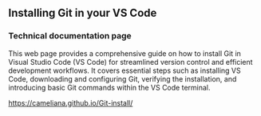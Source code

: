 ## Installing Git in your VS Code

### Technical documentation page

This web page provides a comprehensive guide on how to install Git in Visual Studio Code (VS Code) for streamlined version control and efficient development workflows. It covers essential steps such as installing VS Code, downloading and configuring Git, verifying the installation, and introducing basic Git commands within the VS Code terminal.

https://cameliana.github.io/Git-install/
